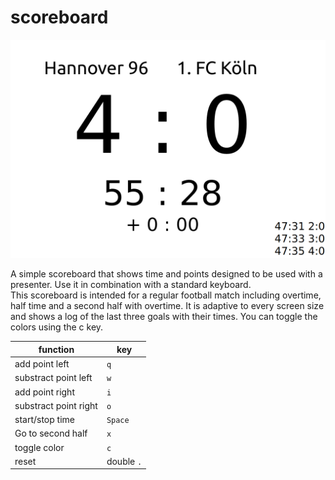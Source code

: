 # scoreboard

![](/scoreboard.png)

A simple scoreboard that shows time and points designed to be used with a presenter. Use it in combination with a standard keyboard.  
This scoreboard is intended for a regular football match including overtime, half time and a second half with overtime. It is adaptive to every screen size and shows a log of the last three goals with their times. You can toggle the colors using the c key.

|function|key|
|--------|---|
|add point left|`q`|
|substract point left|`w`|
|add point right|`i`|
|substract point right|`o`|
|start/stop time|`Space`|
|Go to second half|`x`|
|toggle color|`c`|
|reset|double `.`|

